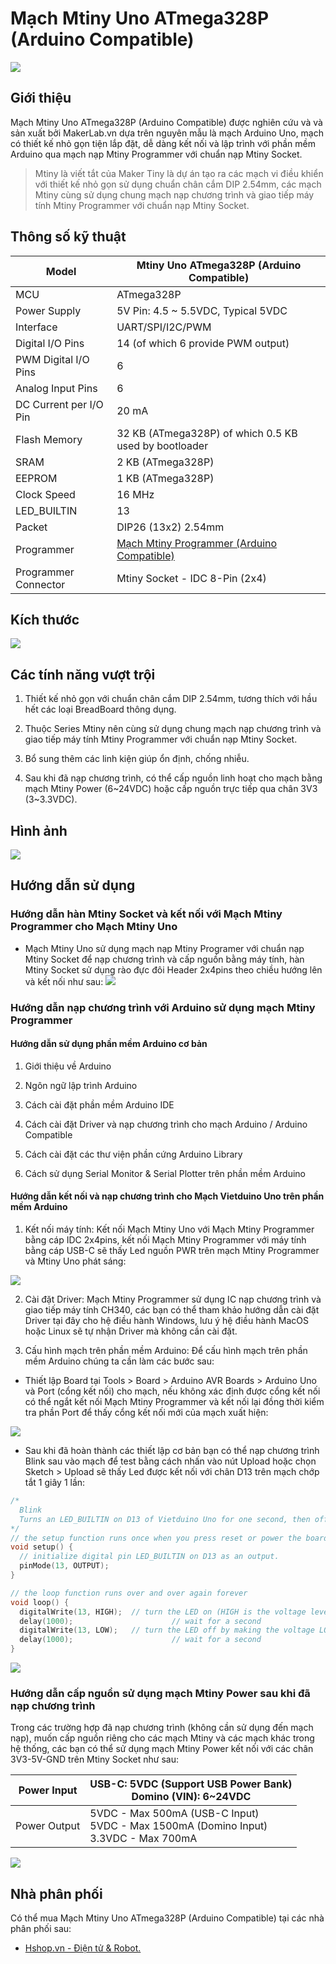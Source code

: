# Mạch Mtiny Uno ATmega328P (Arduino Compatible)

![](/image/mtiny_328p_1.jpg)

## Giới thiệu

Mạch Mtiny Uno ATmega328P (Arduino Compatible) được nghiên cứu và và sản xuất bởi MakerLab.vn dựa trên nguyên mẫu là mạch Arduino Uno, mạch có thiết kế nhỏ gọn tiện lắp đặt, dễ dàng kết nối và lập trình với phần mềm Arduino qua mạch nạp Mtiny Programmer với chuẩn nạp Mtiny Socket.

> Mtiny là viết tắt của Maker Tiny là dự án tạo ra các mạch vi điều khiển với thiết kế nhỏ gọn sử dụng chuẩn chân cắm DIP 2.54mm, các mạch Mtiny cùng sử dụng chung mạch nạp chương trình và giao tiếp máy tính Mtiny Programmer với chuẩn nạp Mtiny Socket.

## Thông số kỹ thuật

<table><thead>
  <tr>
    <th>Model</th>
    <th>Mtiny Uno ATmega328P (Arduino Compatible)</th>
  </tr></thead>
<tbody>
  <tr>
    <td>MCU</td>
    <td>ATmega328P</td>
  </tr>
  <tr>
    <td>Power Supply</td>
    <td>5V Pin: 4.5 ~ 5.5VDC, Typical 5VDC</td>
  </tr>
  <tr>
    <td>Interface</td>
    <td>UART/SPI/I2C/PWM</td>
  </tr>
  <tr>
    <td>Digital I/O Pins</td>
    <td>14 (of which 6 provide PWM output)</td>
  </tr>
  <tr>
    <td>PWM Digital I/O Pins</td>
    <td>6</td>
  </tr>
  <tr>
    <td>Analog Input Pins</td>
    <td>6</td>
  </tr>
  <tr>
    <td>DC Current per I/O Pin</td>
    <td>20 mA</td>
  </tr>
  <tr>
    <td>Flash Memory</td>
    <td>32 KB (ATmega328P) of which 0.5 KB used by bootloader</td>
  </tr>
  <tr>
    <td>SRAM</td>
    <td>2 KB (ATmega328P)</td>
  </tr>
  <tr>
    <td>EEPROM</td>
    <td>1 KB (ATmega328P)</td>
  </tr>
  <tr>
    <td>Clock Speed</td>
    <td>16 MHz</td>
  </tr>
  <tr>
    <td>LED_BUILTIN</td>
    <td>13</td>
  </tr>
  <tr>
    <td>Packet</td>
    <td>DIP26 (13x2) 2.54mm</td>
  </tr>
  <tr>
    <td>Programmer</td>
    <td><a href="https://wiki.makerlab.vn/index.php/M%E1%BA%A1ch_Mtiny_Programmer_(Arduino_Compatible)" target="_blank" rel="noopener noreferrer">Mạch Mtiny Programmer (Arduino Compatible)</a></td>
  </tr>
  <tr>
    <td>Programmer Connector</td>
    <td>Mtiny Socket - IDC 8-Pin (2x4)</td>
  </tr>
</tbody></table>

## Kích thước

![](/image/mtiny_328p_2.jpg)

## Các tính năng vượt trội

1) Thiết kế nhỏ gọn với chuẩn chân cắm DIP 2.54mm, tương thích với hầu hết các loại BreadBoard thông dụng.

2) Thuộc Series Mtiny nên cùng sử dụng chung mạch nạp chương trình và giao tiếp máy tính Mtiny Programmer với chuẩn nạp Mtiny Socket.

3) Bổ sung thêm các linh kiện giúp ổn định, chống nhiễu.

4) Sau khi đã nạp chương trình, có thể cấp nguồn linh hoạt cho mạch bằng mạch Mtiny Power (6~24VDC) hoặc cấp nguồn trực tiếp qua chân 3V3 (3~3.3VDC).

## Hình ảnh

![](/image/mtiny_328p_3.jpg)

## Hướng dẫn sử dụng

### Hướng dẫn hàn Mtiny Socket và kết nối với Mạch Mtiny Programmer cho Mạch Mtiny Uno

- Mạch Mtiny Uno sử dụng mạch nạp Mtiny Programer với chuẩn nạp Mtiny Socket để nạp chương trình và cấp nguồn bằng máy tính, hàn Mtiny Socket sử dụng rào đực đôi Header 2x4pins theo chiều hướng lên và kết nối như sau:
![](/image/mtiny_328p_4.jpg)

### Hướng dẫn nạp chương trình với Arduino sử dụng mạch Mtiny Programmer

#### Hướng dẫn sử dụng phần mềm Arduino cơ bản

1) Giới thiệu về Arduino

2) Ngôn ngữ lập trình Arduino

3) Cách cài đặt phần mềm Arduino IDE

4) Cách cài đặt Driver và nạp chương trình cho mạch Arduino / Arduino Compatible

5) Cách cài đặt các thư viện phần cứng Arduino Library

6) Cách sử dụng Serial Monitor & Serial Plotter trên phần mềm Arduino

#### Hướng dẫn kết nối và nạp chương trình cho Mạch Vietduino Uno trên phần mềm Arduino

1) Kết nối máy tính: Kết nối Mạch Mtiny Uno với Mạch Mtiny Programmer bằng cáp IDC 2x4pins, kết nối Mạch Mtiny Programmer với máy tính bằng cáp USB-C sẽ thấy Led nguồn PWR trên mạch Mtiny Programmer và Mtiny Uno phát sáng:

![](/image/mtiny_328p_5.jpg)

2) Cài đặt Driver: Mạch Mtiny Programmer sử dụng IC nạp chương trình và giao tiếp máy tính CH340, các bạn có thể tham khảo hướng dẫn cài đặt Driver tại đây cho hệ điều hành Windows, lưu ý hệ điều hành MacOS hoặc Linux sẽ tự nhận Driver mà không cần cài đặt.

3) Cấu hình mạch trên phần mềm Arduino: Để cấu hình mạch trên phần mềm Arduino chúng ta cần làm các bước sau:

- Thiết lập Board tại Tools > Board > Arduino AVR Boards > Arduino Uno và Port (cổng kết nối) cho mạch, nếu không xác định được cổng kết nối có thể ngắt kết nối Mạch Mtiny Programmer và kết nối lại đồng thời kiểm tra phần Port để thấy cổng kết nối mới của mạch xuất hiện:

![](/image/mtiny_328p_6.jpg)

- Sau khi đã hoàn thành các thiết lập cơ bản bạn có thể nạp chương trình Blink sau vào mạch để test bằng cách nhấn vào nút Upload hoặc chọn Sketch > Upload sẽ thấy Led được kết nối với chân D13 trên mạch chớp tắt 1 giây 1 lần:

```ino
/*
  Blink
  Turns an LED_BUILTIN on D13 of Vietduino Uno for one second, then off for one second, repeatedly.
*/
// the setup function runs once when you press reset or power the board
void setup() {
  // initialize digital pin LED_BUILTIN on D13 as an output.
  pinMode(13, OUTPUT);
}

// the loop function runs over and over again forever
void loop() {
  digitalWrite(13, HIGH);  // turn the LED on (HIGH is the voltage level)
  delay(1000);                      // wait for a second
  digitalWrite(13, LOW);   // turn the LED off by making the voltage LOW
  delay(1000);                      // wait for a second
}
```

![](/image/mtiny_328p_7.jpg)

### Hướng dẫn cấp nguồn sử dụng mạch Mtiny Power sau khi đã nạp chương trình

Trong các trường hợp đã nạp chương trình (không cần sử dụng đến mạch nạp), muốn cấp nguồn riêng cho các mạch Mtiny và các mạch khác trong hệ thống, các bạn có thể sử dụng mạch Mtiny Power kết nối với các chân 3V3-5V-GND trên Mtiny Socket như sau:

<table><thead>
  <tr>
    <th>Power Input</th>
    <th>USB-C: 5VDC (Support USB Power Bank)<br>Domino (VIN): 6~24VDC</th>
  </tr></thead>
<tbody>
  <tr>
    <td>Power Output</td>
    <td>5VDC - Max 500mA (USB-C Input)<br>5VDC - Max 1500mA (Domino Input)<br>3.3VDC - Max 700mA</td>
  </tr>
</tbody>
</table>

![](/image/mtiny_328p_8.jpg)
## Nhà phân phối
Có thể mua Mạch Mtiny Uno ATmega328P (Arduino Compatible) tại các nhà phân phối sau:

- [Hshop.vn - Điện tử & Robot.](hshop.vn)
